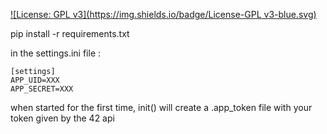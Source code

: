 [![License: GPL v3](https://img.shields.io/badge/License-GPL v3-blue.svg)](https://www.gnu.org/licenses/gpl-3.0)

pip install -r requirements.txt

in the settings.ini file :

```
[settings]
APP_UID=XXX
APP_SECRET=XXX
```

when started for the first time, init() will create a .app_token file with your token given by the 42 api
